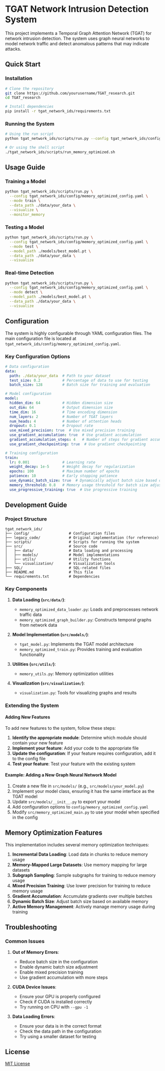 # TGAT Network Intrusion Detection System

This project implements a Temporal Graph Attention Network (TGAT) for network intrusion detection. The system uses graph neural networks to model network traffic and detect anomalous patterns that may indicate attacks.

## Quick Start

### Installation

```bash
# Clone the repository
git clone https://github.com/yourusername/TGAT_research.git
cd TGAT_research

# Install dependencies
pip install -r tgat_network_ids/requirements.txt
```

### Running the System

```bash
# Using the run script
python tgat_network_ids/scripts/run.py --config tgat_network_ids/config/memory_optimized_config.yaml --mode train --data_path ./data/your_data --visualize --monitor_memory

# Or using the shell script
./tgat_network_ids/scripts/run_memory_optimized.sh
```

## Usage Guide

### Training a Model

```bash
python tgat_network_ids/scripts/run.py \
  --config tgat_network_ids/config/memory_optimized_config.yaml \
  --mode train \
  --data_path ./data/your_data \
  --visualize \
  --monitor_memory
```

### Testing a Model

```bash
python tgat_network_ids/scripts/run.py \
  --config tgat_network_ids/config/memory_optimized_config.yaml \
  --mode test \
  --model_path ./models/best_model.pt \
  --data_path ./data/your_data \
  --visualize
```

### Real-time Detection

```bash
python tgat_network_ids/scripts/run.py \
  --config tgat_network_ids/config/memory_optimized_config.yaml \
  --mode detect \
  --model_path ./models/best_model.pt \
  --data_path ./data/your_data \
  --visualize
```

## Configuration

The system is highly configurable through YAML configuration files. The main configuration file is located at `tgat_network_ids/config/memory_optimized_config.yaml`.

### Key Configuration Options

```yaml
# Data configuration
data:
  path: ./data/your_data  # Path to your dataset
  test_size: 0.2          # Percentage of data to use for testing
  batch_size: 128         # Batch size for training and evaluation

# Model configuration
model:
  hidden_dim: 64          # Hidden dimension size
  out_dim: 64             # Output dimension size
  time_dim: 16            # Time encoding dimension
  num_layers: 2           # Number of TGAT layers
  num_heads: 4            # Number of attention heads
  dropout: 0.1            # Dropout rate
  use_mixed_precision: true  # Use mixed precision training
  use_gradient_accumulation: true  # Use gradient accumulation
  gradient_accumulation_steps: 4   # Number of steps for gradient accumulation
  use_gradient_checkpointing: true  # Use gradient checkpointing

# Training configuration
train:
  lr: 0.001               # Learning rate
  weight_decay: 1e-5      # Weight decay for regularization
  epochs: 100             # Maximum number of epochs
  patience: 10            # Early stopping patience
  use_dynamic_batch_size: true  # Dynamically adjust batch size based on memory
  memory_threshold: 0.8   # Memory usage threshold for batch size adjustment
  use_progressive_training: true  # Use progressive training
```

## Development Guide

### Project Structure

```
tgat_network_ids/
├── config/                  # Configuration files
├── legacy_code/             # Original implementation (for reference)
├── scripts/                 # Scripts for running the system
├── src/                     # Source code
│   ├── data/                # Data loading and processing
│   ├── models/              # Model implementations
│   ├── utils/               # Utility functions
│   └── visualization/       # Visualization tools
├── SQL/                     # SQL-related files
├── README.md                # This file
└── requirements.txt         # Dependencies
```

### Key Components

1. **Data Loading (`src/data/`)**: 
   - `memory_optimized_data_loader.py`: Loads and preprocesses network traffic data
   - `memory_optimized_graph_builder.py`: Constructs temporal graphs from network data

2. **Model Implementation (`src/models/`)**: 
   - `tgat_model.py`: Implements the TGAT model architecture
   - `memory_optimized_train.py`: Provides training and evaluation functionality

3. **Utilities (`src/utils/`)**: 
   - `memory_utils.py`: Memory optimization utilities

4. **Visualization (`src/visualization/`)**: 
   - `visualization.py`: Tools for visualizing graphs and results

### Extending the System

#### Adding New Features

To add new features to the system, follow these steps:

1. **Identify the appropriate module**: Determine which module should contain your new feature
2. **Implement your feature**: Add your code to the appropriate file
3. **Update the configuration**: If your feature requires configuration, add it to the config file
4. **Test your feature**: Test your feature with the existing system

#### Example: Adding a New Graph Neural Network Model

1. Create a new file in `src/models/` (e.g., `src/models/your_model.py`)
2. Implement your model class, ensuring it has the same interface as the TGAT model
3. Update `src/models/__init__.py` to export your model
4. Add configuration options to `config/memory_optimized_config.yaml`
5. Modify `src/memory_optimized_main.py` to use your model when specified in the config

## Memory Optimization Features

This implementation includes several memory optimization techniques:

1. **Incremental Data Loading**: Load data in chunks to reduce memory usage
2. **Memory-Mapped Large Datasets**: Use memory mapping for large datasets
3. **Subgraph Sampling**: Sample subgraphs for training to reduce memory usage
4. **Mixed Precision Training**: Use lower precision for training to reduce memory usage
5. **Gradient Accumulation**: Accumulate gradients over multiple batches
6. **Dynamic Batch Size**: Adjust batch size based on available memory
7. **Active Memory Management**: Actively manage memory usage during training

## Troubleshooting

### Common Issues

1. **Out of Memory Errors**:
   - Reduce batch size in the configuration
   - Enable dynamic batch size adjustment
   - Enable mixed precision training
   - Use gradient accumulation with more steps

2. **CUDA Device Issues**:
   - Ensure your GPU is properly configured
   - Check if CUDA is installed correctly
   - Try running on CPU with `--gpu -1`

3. **Data Loading Errors**:
   - Ensure your data is in the correct format
   - Check the data path in the configuration
   - Try using a smaller dataset for testing

## License

[MIT License](LICENSE)
